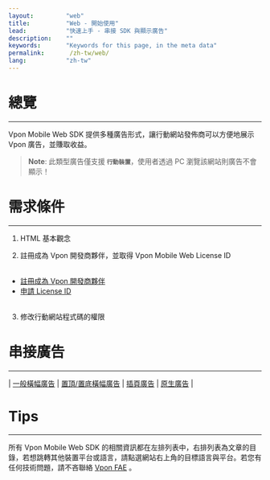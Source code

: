 ```yaml
---
layout:         "web"
title:          "Web - 開始使用"
lead:           "快速上手 - 串接 SDK 與顯示廣告"
description:    ""
keywords:       "Keywords for this page, in the meta data"
permalink:       /zh-tw/web/
lang:           "zh-tw"
---
```


# 總覽
---
Vpon Mobile Web SDK 提供多種廣告形式，讓行動網站發佈商可以方便地展示 Vpon 廣告，並賺取收益。 <br>

> **Note**:
>此類型廣告僅支援<strong> `行動裝置`</strong>，使用者透過 PC 瀏覽該網站則廣告不會顯示！

# 需求條件
---

1. HTML 基本觀念

2. 註冊成為 Vpon 開發商夥伴，並取得 Vpon Mobile Web License ID<br><br>
* [註冊成為 Vpon 開發商夥伴](http://console.vpon.com/register.action)
* [申請 License ID](http://console.vpon.com)
<br><br>
3. 修改行動網站程式碼的權限

# 串接廣告
---

| [一般橫幅廣告][1] | [置頂/置底橫幅廣告][2] | [插頁廣告][3] | [原生廣告][4] |

# Tips
---
所有 Vpon Mobile Web SDK 的相關資訊都在左排列表中，右排列表為文章的目錄，若想跳轉其他裝置平台或語言，請點選網站右上角的目標語言與平台。若您有任何技術問題，請不吝聯絡 [Vpon FAE](mailto:fae@vpon.com) 。


[1]: {{site.baseurl}}/zh-tw/web/original-banner/
[2]: {{site.baseurl}}/zh-tw/web/adhesion-banner/
[3]: {{site.baseurl}}/zh-tw/web/interstitial/
[4]: {{site.baseurl}}/zh-tw/web/native/
